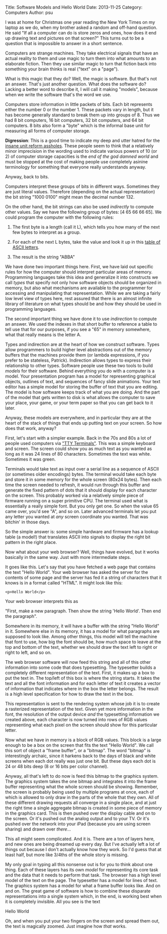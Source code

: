 Title: Software Models and Hello World
Date: 2013-11-25
Category: Computers
Author: psu

I was at home for Christmas one year reading the New York Times on my laptop as we do, when my brother asked a random and off-hand question. He said "If all a computer can do is store zeros and ones, how does it end up drawing text and pictures on that screen?" This turns out to be a question that is impossible to answer in a short sentence.

Computers are strange machines. They take electrical signals that have an actual reality to them and use magic to turn them into what amounts to an elaborate fiction. Then they use similar magic to turn that fiction back into something your brain thinks is real ("text" on a "page").

What is this magic that they do? Well, the magic is software. But that's not an answer. That's just another question. What does the software do? Lacking a better word to describe it, I will call it making "models", because when we write the software that's the word we use.

Computers store information in little packets of bits. Each bit represents either the number 0 or the number 1. These packets vary in length, but it has become generally standard to break them up into groups of 8. Thus we had 8 bit computers, 16 bit computers, 32 bit computers, and 64 bit computers. 8 bits also form a "byte" which is the informal base unit for measuring all forms of computer storage.

**Digression**: This is a good time to indicate my deep and utter hatred for the <a href="http://en.wikipedia.org/wiki/Mebibyte">insane unit reform assholes</a>. These people seem to think that a relatively minor imprecision in the wording used to indicate various powers of 10 (or 2) of computer storage capacities is the _end of the god damned world_ and must be stopped at the cost of making people use completely asinine terminology for something that everyone really understands anyway.

Anyway, back to bits.

Computers interpret these groups of bits in different ways. Sometimes they are just literal values. Therefore (depending on the actual representation) the bit string "1000 0100" might mean the decimal number 132.

On the other hand, the bit strings can also be used _indirectly_ to compute other values. Say we have the following group of bytes: [4 65 66 66 65]. We could program the computer with the following rules:

1. The first byte is a length (call it L), which tells you how many of the next few bytes to interpret as a group.

2. For each of the next L bytes, take the value and look it up in this <a href="http://en.wikipedia.org/wiki/ASCII">table of ASCII letters</a>.

3. The result is the string "ABBA"

We have done two important things here. First, we have laid out specific rules for how the computer should interpret particular areas of memory. Programming languages take this idea and generalize it into constructs we call _types_ that specify not only how software objects should be organized in memory, but also what mechanisms are available to the programmer for accessing and manipulating that representation. While we are taking a fairly low level view of types here, rest assured that there is an almost infinite library of literature on what types should be and how they should be used in programming languages.

The second important thing we have done it to use _indirection_ to compute an answer. We used the indexes in that short buffer to reference a table to tell use that for our purposes, if you see a "65" in memory somewhere, what that really means is the letter A.

Types and indirection are at the heart of how we construct software. Types allow programmers to build higher level abstractions out of the memory buffers that the machines provide them (or lambda expressions, if you prefer to be stateless, Patrick). Indirection allows types to express their relationship to other types. Software people use these two tools to build _models_ for their software. Behind everything you do with a computer is a model. Your presentation program has a model for representing graphical objects, outlines of text, and sequences of fancy slide animations. Your text editor has a simple model for storing the buffer of text that you are editing. The model is how software keeps track of what you are doing. And the part of the model that gets written to disk is what allows the computer to save your place, your game, or your term paper so that you can get back to it later.

Anyway, these models are everywhere, and in particular they are at the heart of the stack of things that ends up putting text on your screen. So how does that work, anyway?

First, let's start with a simpler example. Back in the 70s and 80s a lot of people used computers via <a href="http://www.vt100.net">"TTY Terminals"</a>. This was a simple keyboard and screen. The screen could show you as much text as you wanted as long as it was 24 lines of 80 characters. Sometimes the text was white. Sometimes it was green.

Terminals would take text as input over a serial line as a sequence of ASCII (or sometimes older encodings) bytes. The terminal would take each byte and store it in some memory for the whole screen (80x24 bytes). Then each time the screen needed to refresh, it would run through this buffer and generate the fixed pattern of dots that it should display for each character on the screen. This probably worked via a relatively simple piece of firmware running on a super primitive CPU. The terminal used what is essentially a really simple font. But you only get one. So when the value 65 came over, you'd see "A", and so on. Later advanced terminals let you put any letter you wanted at *any* screen coordinate you wanted. That was bitchin' in those days.

So the simple answer is: some simple hardware and firmware has a lookup table (a model!) that translates ASCII into signals to display the right bit pattern in the right place.

Now what about your web browser? Well, things have evolved, but it works basically in the same way. Just with more intermediate steps.

It goes like this. Let's say that you have fetched a web page that contains the text "Hello World". Your web browser has asked the server for the contents of some page and the server has fed it a string of characters that it knows is in a format called "HTML". It might look like this:

    <p>Hello World</p>

Your web browser interprets this as

"First, make a new paragraph. Then show the string 'Hello World'. Then end the paragraph".

Somewhere in its memory, it will have a buffer with the string "Hello World" in it. Somewhere else in its memory, it has a model for what paragraphs are supposed to look like. Among other things, this model will tell the machine that font to use, how big the font should be, how much space to leave at the top and bottom of the text, whether we should draw the text left to right or right to left, and so on.

The web browser software will now feed this string and all of this other information into some code that does typesetting. The typesetter builds a completely different representation of the text. First, it makes up a box to put the text in. The top/left of this box is where the string starts. It takes the text and all the font information and for each letter of text it creates a vector of information that indicates where in the box the letter belongs. The result is a high level specification for how to draw the text in the box.

This representation is sent to the rendering system whose job it is to create a rasterized representation of the text. Given yet more information in the font, the resolution of the output device *and* the typesetting information we created above, each character is now turned into rows of RGB values representing what each pixel on the screen should show for this particular letter.

Now what we have in memory is a block of RGB values. This block is a large enough to be a box on the screen that fits the text "Hello World". We call this sort of object a "frame buffer", or a "bitmap". The word "bitmap" is interestingly archaic, since it harkens back to the days of black and white screens when each dot really was just one bit. But these days each dot is 24 or 48 bits deep (8 or 16 bits per color channel).

Anyway, all that's left to do now is feed this bitmap to the graphics system. The graphics system takes the one bitmap and integrates it into the frame buffer representing what the whole screen should be showing. Remember, the screen is probably being used by multiple programs at once, each of which is allowed to only draw in the parts of the whole that they own. All of these different drawing requests all converge in a single place, and at just the right time a single aggregate bitmap is created in some piece of memory in the graphics card. This is then pushed over the display cable and on to the screen. Or it's pushed out the analog output and to your TV. Or it's pushed over the network into your iPad (because you are using screen sharing) and drawn over *there*...

This all might seem complicated. And it is. There are a ton of layers here, and new ones are being dreamed up every day. But I've actually left a lot of things out because I don't actually know how they work. So I'd guess that at least half, but more like 3/4ths of the whole story is missing. 

My only goal in typing all this nonsense out is for you to think about one thing. Each of these layers has its own *model* for representing its core task and the data that it needs to perform that task. The browser has a high level model of the text on the page. The typesetter has a model for lines of text. The graphics system has a model for what a frame buffer looks like. And on and on. The great game of software is how to combine these disparate representations into a single system which, in the end, is working best when it is completely invisible. All you see is the text

Hello World

Oh, and when you put your two fingers on the screen and spread them out, the text is magically zoomed. Just imagine how *that* works.
